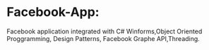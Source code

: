 # Facebook-App:
Facebook application integrated with C# Winforms,Object Oriented Proggramming, Design Patterns, Facebook Graphe API,Threading.
